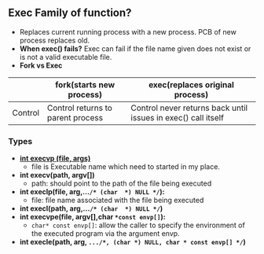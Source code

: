 ## Exec Family of function?
- Replaces current running process with a new process. PCB of new process replaces old.
- **When exec() fails?** Exec can fail if the file name given does not exist or is not a valid executable file.
- **Fork vs Exec**

||fork(starts new process)|exec(replaces original process)|
|---|---|---|
|Control|Control returns to parent process|Control never returns back until issues in exec() call itself|

### Types
- **[int execvp (file, args)](execvp.c)**
  - file is Executable name which need to started in my place.
- **int execv(path, argv[])**    
  - path: should point to the path of the file being executed
- **int execlp(file, arg,...`/* (char  *) NULL */`):**    
  - file:  file name associated with the file being executed
- **int execl(path, arg,...`/* (char  *) NULL */`)**
- **int execvpe(file, argv[],char `*const envp[]`):**    
  - `char* const envp[]`: allow the caller to specify the environment of the executed program via the argument envp. 
- **int execle(path, arg, `.../*, (char *) NULL, char * const envp[] */`)**
